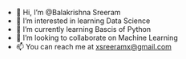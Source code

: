 - 👋 Hi, I’m @Balakrishna Sreeram
- 👀 I’m interested in learning Data Science
- 🌱 I’m currently learning Bascis of Python
- 💞️ I’m looking to collaborate on Machine Learning
- 📫 You can reach me at xsreeramx@gmail.com

<!---
xrsreeramx/xrsreeramx is a ✨ special ✨ repository because its `README.md` (this file) appears on your GitHub profile.
You can click the Preview link to take a look at your changes.
--->
